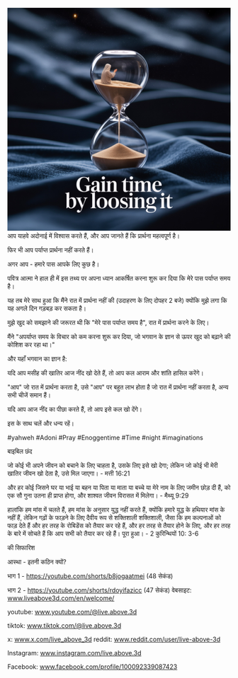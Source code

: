 ![Video cover image](../cover.jpeg)
आप याहवे अदोनाई में विश्वास करते हैं, और आप जानते हैं कि प्रार्थना महत्वपूर्ण है।

फिर भी आप पर्याप्त प्रार्थना नहीं करते हैं।

अगर आप - हमारे पास आपके लिए कुछ है।

पवित्र आत्मा ने हाल ही में इस तथ्य पर अपना ध्यान आकर्षित करना शुरू कर दिया कि मेरे पास पर्याप्त समय है।

यह तब मेरे साथ हुआ कि मैंने रात में प्रार्थना नहीं की (उदाहरण के लिए दोपहर 2 बजे) क्योंकि मुझे लगा कि यह अगले दिन गड़बड़ कर सकता है।

मुझे खुद को समझाने की जरूरत थी कि "मेरे पास पर्याप्त समय है", रात में प्रार्थना करने के लिए।

मैंने "अपर्याप्त समय के विचार को कम करना शुरू कर दिया, जो भगवान के ज्ञान से ऊपर खुद को बढ़ाने की कोशिश कर रहा था।"

और यहाँ भगवान का ज्ञान है:

यदि आप मसीह की खातिर आज नींद खो देते हैं, तो आप कल आराम और शांति हासिल करेंगे।

"आप" जो रात में प्रार्थना करता है, उसे "आप" पर बहुत लाभ होता है जो रात में प्रार्थना नहीं करता है, अन्य सभी चीजें समान हैं।

यदि आप आज नींद का पीछा करते हैं, तो आप इसे कल खो देंगे।

इस के साथ चलें और धन्य रहें।


#yahweh #Adoni #Pray #Enoggentime #Time #night #imaginations


बाइबिल छंद

जो कोई भी अपने जीवन को बचाने के लिए चाहता है, उसके लिए इसे खो देगा; लेकिन जो कोई भी मेरी खातिर जीवन खो देता है, उसे मिल जाएगा। - मत्ती 16:21

और हर कोई जिसने घर या भाई या बहन या पिता या माता या बच्चे या मेरे नाम के लिए जमीन छोड़ दी हैं, को एक सौ गुना उतना ही प्राप्त होगा, और शाश्वत जीवन विरासत में मिलेगा। - मैथ्यू 9:29

हालांकि हम मांस में चलते हैं, हम मांस के अनुसार युद्ध नहीं करते हैं, क्योंकि हमारे युद्ध के हथियार मांस के नहीं हैं, लेकिन गढ़ों के फाड़ने के लिए दैवीय रूप से शक्तिशाली शक्तिशाली, जैसा कि हम कल्पनाओं को फाड़ देते हैं और हर तरह के रोबिडेंस को तैयार कर रहे हैं, और हर तरह से तैयार होने के लिए, और हर तरह के बारे में सोचते हैं कि आप सभी को तैयार कर रहे हैं। पूरा हुआ। - 2 कुरिन्थियों 10: 3-6


की सिफारिश

आस्था - इतनी कठिन क्यों?

भाग 1 - https://youtube.com/shorts/b8jogaatmei (48 सेकंड)

भाग 2 - https://youtube.com/shorts/rdoyifazicc (47 सेकंड) वेबसाइट: www.liveabove3d.com/en/welcome/

youtube: www.youtube.com/@live.above.3d


tiktok: www.tiktok.com/@live.above.3d

x: www.x.com/live_above_3d reddit: www.reddit.com/user/live-above-3d

Instagram: www.instagram.com/live.above.3d

Facebook: www.facebook.com/profile/100092339087423



